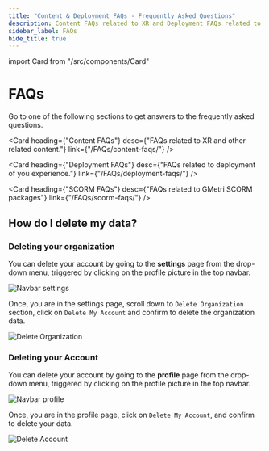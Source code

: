 ```yaml
---
title: "Content & Deployment FAQs - Frequently Asked Questions"
description: Content FAQs related to XR and Deployment FAQs related to deployment of your experience. Get your queries answered for using GMetri Platform for creation of XR experiences, Deployment for your business requirements.
sidebar_label: FAQs
hide_title: true
---
```

import Card from "/src/components/Card"

# FAQs

Go to one of the following sections to get answers to the frequently asked questions.

<Card heading={"Content FAQs"}
desc={"FAQs related to XR and other related content."}
link={"/FAQs/content-faqs/"} />

<Card heading={"Deployment FAQs"}
desc={"FAQs related to deployment of you experience."}
link={"/FAQs/deployment-faqs/"} />

<Card heading={"SCORM FAQs"}
desc={"FAQs related to GMetri SCORM packages"}
link={"/FAQs/scorm-faqs/"} />

## How do I delete my data?

### Deleting your organization

You can delete your account by going to the **settings** page from the drop-down menu, triggered by clicking on the profile picture in the top navbar.

![Navbar settings](https://s.vrgmetri.com/gb-web/portal-docs/assets/img/screenshots/navbar-settings.png)

Once, you are in the settings page, scroll down to `Delete Organization` section, click on `Delete My Account` and confirm to delete the organization data.

![Delete Organization](https://s.vrgmetri.com/gb-web/portal-docs/assets/img/screenshots/delete-org.png)

### Deleting your Account

 You can delete your account by going to the **profile** page from the drop-down menu, triggered by clicking on the profile picture in the top navbar.

![Navbar profile](https://s.vrgmetri.com/gb-web/portal-docs/assets/img/screenshots/navbar-profile.png)

Once, you are in the profile page, click on `Delete My Account`, and confirm to delete your data.

![Delete Account](https://s.vrgmetri.com/gb-web/portal-docs/assets/img/screenshots/delete-account.png)
